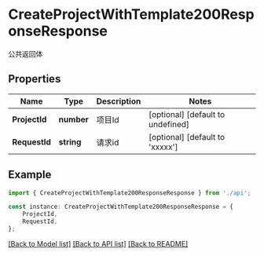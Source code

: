 # CreateProjectWithTemplate200ResponseResponse

公共返回体

## Properties

Name | Type | Description | Notes
------------ | ------------- | ------------- | -------------
**ProjectId** | **number** | 项目Id | [optional] [default to undefined]
**RequestId** | **string** | 请求id | [optional] [default to 'xxxxx']

## Example

```typescript
import { CreateProjectWithTemplate200ResponseResponse } from './api';

const instance: CreateProjectWithTemplate200ResponseResponse = {
    ProjectId,
    RequestId,
};
```

[[Back to Model list]](../README.md#documentation-for-models) [[Back to API list]](../README.md#documentation-for-api-endpoints) [[Back to README]](../README.md)
